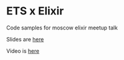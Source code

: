 # ETS x Elixir

Code samples for moscow elixir meetup talk

Slides are [here](https://docs.google.com/presentation/d/1fZQB6BqIzEMgTwWr0Ld-CxyE9uOKIg_jXFlTrxIex6U/edit?usp=sharing)

Video is [here](https://www.youtube.com/watch?v=nDUGDP1vdtE)

